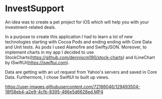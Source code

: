 


# InvestSupport
An idea was to create a pet project for iOS which will help you with your investment-related deals. 

In a purpose to create this application I had to learn a lot of new technologies starting with Cocoa Pods and ending ending with Core Data and Unit tests.
As pods I used Alamofire and SwiftyJSON. Moreover, to implement charts in my app I decided to use StockCharts(https://github.com/denniscm190/stock-charts) and ILineChart by ISwiftUI(https://iswiftui.com).

Data are getting with an url request from Yahoo's servers and saved in Core Data. Furthermore, I chose SwiftUI to built up views.


https://user-images.githubusercontent.com/72186046/129493504-18f58eb4-a2e9-4cfb-8395-466e5d6628ed.MP4

